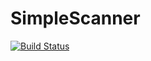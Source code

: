# SimpleScanner

[![Build Status](https://travis-ci.org/LightingStorm/test-jenkins.png?branch=master)](https://travis-ci.org/LightingStorm/test-jenkins)